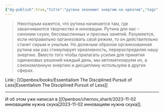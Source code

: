 ```yaml
---
{"dg-publish":true,"title":"рутина экономит энергию на креатив","tags":["quotes"],"date":"2023-12-03T13:28:00+03:00","modified_at":"2023-12-13T10:44:16+03:00","alias":"рутина экономит энергию на креатив","dg-path":"/quotes/202312031328.md","permalink":"/quotes/202312031328/","dgPassFrontmatter":true}
---
```



> Некоторым кажется, что рутина начинается там, где заканчиваются творчество и инновации. Рутина для нас – синоним скуки, бессмысленных и пресных занятий. Разумеется, если неправильно организовать свой режим, то он действительно станет серым и унылым. Но должным образом организованная рутина как раз стимулирует креативность, перераспределяя нашу энергию. Вместо того чтобы прилагать усилия для принятия одинаковых решений каждый день, мы автоматизируем их, а сэкономленную энергию и дисциплину используем в других сферах.

Link:: [[Openbox/books/Essentialism The Disciplined Pursuit of Less|Essentialism The Disciplined Pursuit of Less]]

---

И об этом уже написал в [[Openbox/chernov_sharit/2023-11-02 инновациям нужна скука|2023-11-02 инновациям нужна скука]].
